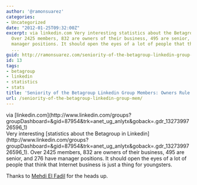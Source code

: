 ```yaml
---
author: '@ramonsuarez'
categories:
- Uncategorized
date: "2012-01-25T09:32:00Z"
excerpt: via linkedin.com Very interesting statistics about the Betagroup in Linkedin.
  Over 2425 members, 832 are owners of their business, 495 are senior, and 276 have
  manager positions. It should open the eyes of a lot of people that think that Internet
  ...
guid: http://ramonsuarez.com/seniority-of-the-betagroup-linkedin-group-mem
id: 13
tags:
- betagroup
- linkedin
- statistics
- stats
title: 'Seniority of the Betagroup Linkedin Group Members: Owners Rule'
url: /seniority-of-the-betagroup-linkedin-group-mem/
---
```


<div class="posterous_bookmarklet_entry"><div class="posterous_quote_citation">via [linkedin.com](http://www.linkedin.com/groups?groupDashboard=&gid=87954&trk=anet_ug_anlytx&goback=.gdr_1327399726596_1)</div>Very interesting [statistics about the Betagroup in Linkedin](http://www.linkedin.com/groups?groupDashboard=&gid=87954&trk=anet_ug_anlytx&goback=.gdr_1327399726596_1). Over 2425 members, 832 are owners of their business, 495 are senior, and 276 have manager positions. It should open the eyes of a lot of people that think that Internet business is just a thing for youngsters.

Thanks to [Mehdi El Fadil](http://twitter.com/me_bx) for the heads up.

</div>